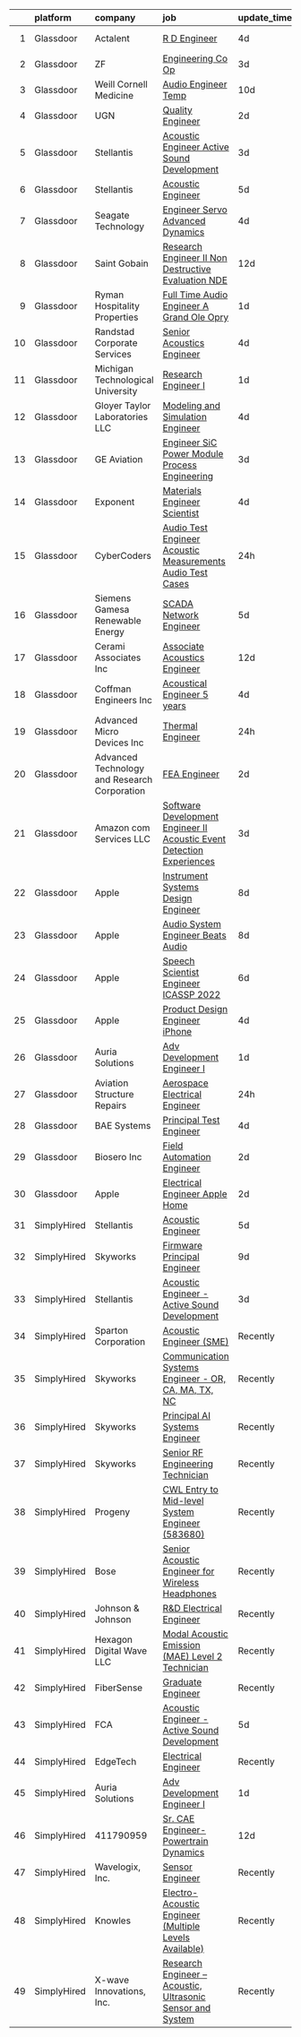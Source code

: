 

|    | platform    | company                                      | job                                                                                                                                                                                                                                                                                                                                                                                                                                                                                                                                                                                                                                                                                                                                                                                                                                                                                                                                                                                                                                                                                                                                                                                                                                                                                                                                                                                                                                                | update_time   | location             |
|---:|:------------|:---------------------------------------------|:---------------------------------------------------------------------------------------------------------------------------------------------------------------------------------------------------------------------------------------------------------------------------------------------------------------------------------------------------------------------------------------------------------------------------------------------------------------------------------------------------------------------------------------------------------------------------------------------------------------------------------------------------------------------------------------------------------------------------------------------------------------------------------------------------------------------------------------------------------------------------------------------------------------------------------------------------------------------------------------------------------------------------------------------------------------------------------------------------------------------------------------------------------------------------------------------------------------------------------------------------------------------------------------------------------------------------------------------------------------------------------------------------------------------------------------------------|:--------------|:---------------------|
|  1 | Glassdoor   | Actalent                                     | [R D Engineer](https://www.glassdoor.com/partner/jobListing.htm?pos=108&ao=1110586&s=58&guid=000001827716f5619c92379fe9cd2ead&src=GD_JOB_AD&t=SR&vt=w&ea=1&cs=1_2f37808b&cb=1659855370060&jobListingId=1008047712491&cpc=A65DF3A704A48F9B&jrtk=3-0-1g9rhdthd2hs9001-1g9rhdthsih6j800-49d868d25691602a--6NYlbfkN0ChYVx_I3yfZ_JDY3EFoivtqvi_stwnZ_kRt8Dowt_l_d1ydueao4NE-oUleRJ4yhiIl8XSJRFfrjlquV1YA7W-We2-TXnu1oujJMXhagOYI-IDAjp2DwWpZOMrXjmknUsw-gXv-GnMAaCrZNslfY-w-Hvu7tOYAJBB9AabysgVjunJHWwRHa-vGpcBRXpugKblunEL3VIT2V3kZo6OJ8FzGlQMhncDQVx_rHl1fVeejAzAxZZWZ-lOoxD7DSYFlObKzJ1aEOKF8Nq5S8u-5LUlDlGUPYsb7YOBKlEWxmt5lSjhDHOCEDLEP5bFVbjoJd7UJC-ciiWqHAA4krk51ATE3l7amXPGEblTJDtbBGSt1YYXm5o4iLCDw7pyLAc_0XGnOx6DN3WktCy2Kebw6s_ld0qWTDdGai2rcl727q7bAmlWOqRJ-zsgfrJFsg303CL5F02r5mk4bQQBmgL1lVYsA5dnVKFR1QXtfOmFo9cx4rtIe8wljXq631mLGptCA-th079uF0ngdk0wCBtPhUgUZgCuS_nJSARcmaIGsmHCXT-u4eVc1xohYtLoRdL93JO3IYr5pYMnxY5TbkpWJeJMS6T9Jl_-iws2fKg5o_C4I6-S9xov9JXU3H-qY-zcGPekJMoJnFhyTZ19D_cTb6o3abD_n3DwoOq5lmbqsv1GORMiG7MUu4d_ludNz6ENToD-HGh6dRVC11c7r9btHF3jmePCZxb1MwkYEPtJs2gGJ4RkEk7iI7wiJEwFySWvDc1_lsd7JDtN2-oGdjeGPH-uI7VXBNVP47B2MgTClmyDQ1s75Oh5EUC063kYdeRIxH6yDgCSMBNBZYsHNBoid42ZoSO-a3aikbOaHd2DqixE0taWOenY40kjpAGmNzm0bQPez7wBOXSD5Pm_SEG9J-McPuX94RbJ7Lm4TtJSEPlFT51L9UIwE4N3rlJknTY-CtNEIfm6yP8Zd75ZkndLWi_ylABo2OXOoiA%3D)                                                                                              | 4d            | Charlottesville, VA  |
|  2 | Glassdoor   | ZF                                           | [Engineering Co Op](https://www.glassdoor.com/partner/jobListing.htm?pos=118&ao=1136043&s=58&guid=000001827716f5619c92379fe9cd2ead&src=GD_JOB_AD&t=SR&vt=w&cs=1_311aac10&cb=1659855370061&jobListingId=1008050652088&jrtk=3-0-1g9rhdthd2hs9001-1g9rhdthsih6j800-bc92c9230278d92f-)                                                                                                                                                                                                                                                                                                                                                                                                                                                                                                                                                                                                                                                                                                                                                                                                                                                                                                                                                                                                                                                                                                                                                                 | 3d            | Farmington Hills, MI |
|  3 | Glassdoor   | Weill Cornell Medicine                       | [Audio Engineer Temp](https://www.glassdoor.com/partner/jobListing.htm?pos=122&ao=1136043&s=58&guid=000001827716f5619c92379fe9cd2ead&src=GD_JOB_AD&t=SR&vt=w&cs=1_2c576c6f&cb=1659855370061&jobListingId=1008034108318&jrtk=3-0-1g9rhdthd2hs9001-1g9rhdthsih6j800-c1ea503fc97252ad-)                                                                                                                                                                                                                                                                                                                                                                                                                                                                                                                                                                                                                                                                                                                                                                                                                                                                                                                                                                                                                                                                                                                                                               | 10d           | New York, NY         |
|  4 | Glassdoor   | UGN                                          | [Quality Engineer](https://www.glassdoor.com/partner/jobListing.htm?pos=116&ao=1136043&s=58&guid=000001827716f5619c92379fe9cd2ead&src=GD_JOB_AD&t=SR&vt=w&cs=1_3b725549&cb=1659855370061&jobListingId=1008054101025&jrtk=3-0-1g9rhdthd2hs9001-1g9rhdthsih6j800-eeffc2f29333f22b-)                                                                                                                                                                                                                                                                                                                                                                                                                                                                                                                                                                                                                                                                                                                                                                                                                                                                                                                                                                                                                                                                                                                                                                  | 2d            | Downers Grove, IL    |
|  5 | Glassdoor   | Stellantis                                   | [Acoustic Engineer   Active Sound Development](https://www.glassdoor.com/partner/jobListing.htm?pos=101&ao=1110586&s=58&guid=000001827716f5619c92379fe9cd2ead&src=GD_JOB_AD&t=SR&vt=w&cs=1_5286be31&cb=1659855370058&jobListingId=1008050204290&cpc=A0637F14311B9419&jrtk=3-0-1g9rhdthd2hs9001-1g9rhdthsih6j800-c7e2570fed956f69--6NYlbfkN0ACPwgM8vN-agjfeQIp8j7bA6rWcStjIJMvSUoZk9GVGcDJJwNgGW8XfQR4iiXNq551mEFrQ_g44G9Ra8-4xH1eQBHZaYwz4Dulg-60AXEjNOAEK1_ISQpjsxwV1js2DDl6hmwUZ70xW1aPBEr4ApYcpRaWNBJD2bkUkZtTiKnn-FZ7CHhQL5KKVIK2i9A-oiHtx6MGd4NzNHko-TW7EUczhvITb-HwcFq5oa5GicudlzPf10seU0TTccO9wTLIur85f2MiC0wk1zjvK3e509B-1kTUy6FTQCUjUcMiFZcvYRuUhMw8v0i36Fu1M2toWMv54Gd3-53mnu1soYUnnCqkTETz4OIWaqOs8sudObGsbqysKBOrD1RcJR5Ahy_DgtO1Bqv0xoXmY-L7mCslOrJ69agc5OefM6Emtz44ynjNLp5NpBPiKx7CwC1xLXYJnlMIIoPjA73X1y-uz80MeexsHbGA1uHWrdM-qL_acRmQQZi-HsjTqh6MwuWH2beFNY-V3Isa7ASBhdSOXeHuHFqI76MKl5maxfVxGnAVt2GtOQ%3D%3D)                                                                                                                                                                                                                                                                                                                                                                                                                                                                                                                     | 3d            | Auburn Hills, MI     |
|  6 | Glassdoor   | Stellantis                                   | [Acoustic Engineer](https://www.glassdoor.com/partner/jobListing.htm?pos=112&ao=1136043&s=58&guid=000001827716f5619c92379fe9cd2ead&src=GD_JOB_AD&t=SR&vt=w&cs=1_d444b993&cb=1659855370060&jobListingId=1008044719763&jrtk=3-0-1g9rhdthd2hs9001-1g9rhdthsih6j800-33c83221f6438577-)                                                                                                                                                                                                                                                                                                                                                                                                                                                                                                                                                                                                                                                                                                                                                                                                                                                                                                                                                                                                                                                                                                                                                                 | 5d            | Auburn Hills, MI     |
|  7 | Glassdoor   | Seagate Technology                           | [Engineer   Servo Advanced Dynamics](https://www.glassdoor.com/partner/jobListing.htm?pos=130&ao=1136043&s=58&guid=000001827716f5619c92379fe9cd2ead&src=GD_JOB_AD&t=SR&vt=w&cs=1_3188d6ca&cb=1659855370061&jobListingId=1008048512245&jrtk=3-0-1g9rhdthd2hs9001-1g9rhdthsih6j800-da4c323efb102cd3-)                                                                                                                                                                                                                                                                                                                                                                                                                                                                                                                                                                                                                                                                                                                                                                                                                                                                                                                                                                                                                                                                                                                                                | 4d            | Shakopee, MN         |
|  8 | Glassdoor   | Saint Gobain                                 | [Research Engineer II   Non Destructive Evaluation  NDE ](https://www.glassdoor.com/partner/jobListing.htm?pos=117&ao=1136043&s=58&guid=000001827716f5619c92379fe9cd2ead&src=GD_JOB_AD&t=SR&vt=w&ea=1&cs=1_5209ee3b&cb=1659855370061&jobListingId=1008028256040&jrtk=3-0-1g9rhdthd2hs9001-1g9rhdthsih6j800-2edf0009cf0ba6b6-)                                                                                                                                                                                                                                                                                                                                                                                                                                                                                                                                                                                                                                                                                                                                                                                                                                                                                                                                                                                                                                                                                                                      | 12d           | Northborough, MA     |
|  9 | Glassdoor   | Ryman Hospitality Properties                 | [Full Time   Audio Engineer A   Grand Ole Opry](https://www.glassdoor.com/partner/jobListing.htm?pos=123&ao=1136043&s=58&guid=000001827716f5619c92379fe9cd2ead&src=GD_JOB_AD&t=SR&vt=w&cs=1_f9234d70&cb=1659855370061&jobListingId=1008056391267&jrtk=3-0-1g9rhdthd2hs9001-1g9rhdthsih6j800-148c06fb979c8cf3-)                                                                                                                                                                                                                                                                                                                                                                                                                                                                                                                                                                                                                                                                                                                                                                                                                                                                                                                                                                                                                                                                                                                                     | 1d            | Nashville, TN        |
| 10 | Glassdoor   | Randstad Corporate Services                  | [Senior Acoustics Engineer](https://www.glassdoor.com/partner/jobListing.htm?pos=109&ao=1110586&s=58&guid=000001827716f5619c92379fe9cd2ead&src=GD_JOB_AD&t=SR&vt=w&ea=1&cs=1_1520ad80&cb=1659855370060&jobListingId=1008047311796&cpc=8795CF9063CD573D&jrtk=3-0-1g9rhdthd2hs9001-1g9rhdthsih6j800-5354e8343032ae48--6NYlbfkN0BI5uAquhv6luMiTjTK_pX6QnJ2xp26kgPF5SzwDlAeCi5lf3b2XVfwewJLgvbddXqfqjz0CzBFYIe8IFcKDmCqhjsNVM6GLkk-bLktEOA_qbqmbyyfB74S496b1v-kvy2XOp5QrjPvCFTxMwu3sdqp_YoUlYbCvGwg3ixody7DD3QbLRRVdELCH_H43Di2hEUwGzWiopYF3MfMxf0yk06HBSYMLYAoBiuuDoz2JnrRfKoPltHNpHB5ovjSBEA0XAPl13QoUCUZ9ZFP0adauS5dmhbonf0iYIMz8MfnQHikTLNbgiTV7tCNSdthJxfS0cu8Eg-Z-Yx7H7s9Ov0BCf0jsb9a5a42M7Dc6BZvhooOWLMFzMBG7rFjYZgFJ0lUmPSktAxnKZvvjVsQz13tMxQKH5YYsg1H1OyAuCzUMohgfp31jZfyFo_eZM4jgvyPmUOEFApFiaXexSds08jte7si6IEc-7FubI_hiVOopa25IyfeRNgpwxJ5XEsCIS3u3XPF6Qu6YnWS-RAI_K872fW6KoWNlzSCDmZbJy4unS_gCvJfRqLngEsBMjbZX6R7n_YDvk6hiu76M-UPA5O72niRIv9zzF40ehoJ9O7Pp4ic9aHZ_d2gk58dQPobxkJWTW8kAartNVwdG6vcBg2IO71QVqsvLFELXZ4%3D)                                                                                                                                                                                                                                                                                                                                                                                                                 | 4d            | Framingham, MA       |
| 11 | Glassdoor   | Michigan Technological University            | [Research Engineer I](https://www.glassdoor.com/partner/jobListing.htm?pos=111&ao=1136043&s=58&guid=000001827716f5619c92379fe9cd2ead&src=GD_JOB_AD&t=SR&vt=w&cs=1_6e46520d&cb=1659855370060&jobListingId=1008055572046&jrtk=3-0-1g9rhdthd2hs9001-1g9rhdthsih6j800-e1d5e29a3767c200-)                                                                                                                                                                                                                                                                                                                                                                                                                                                                                                                                                                                                                                                                                                                                                                                                                                                                                                                                                                                                                                                                                                                                                               | 1d            | Remote               |
| 12 | Glassdoor   | Gloyer Taylor Laboratories  LLC              | [Modeling and Simulation Engineer](https://www.glassdoor.com/partner/jobListing.htm?pos=121&ao=1136043&s=58&guid=000001827716f5619c92379fe9cd2ead&src=GD_JOB_AD&t=SR&vt=w&cs=1_d18f9427&cb=1659855370061&jobListingId=1008047260145&jrtk=3-0-1g9rhdthd2hs9001-1g9rhdthsih6j800-40fac819ce597c01-)                                                                                                                                                                                                                                                                                                                                                                                                                                                                                                                                                                                                                                                                                                                                                                                                                                                                                                                                                                                                                                                                                                                                                  | 4d            | Tullahoma, TN        |
| 13 | Glassdoor   | GE Aviation                                  | [Engineer   SiC Power Module   Process Engineering](https://www.glassdoor.com/partner/jobListing.htm?pos=120&ao=1136043&s=58&guid=000001827716f5619c92379fe9cd2ead&src=GD_JOB_AD&t=SR&vt=w&cs=1_5f485fbc&cb=1659855370061&jobListingId=1008050665892&jrtk=3-0-1g9rhdthd2hs9001-1g9rhdthsih6j800-fe0633c5e5677ef3-)                                                                                                                                                                                                                                                                                                                                                                                                                                                                                                                                                                                                                                                                                                                                                                                                                                                                                                                                                                                                                                                                                                                                 | 3d            | Pompano Beach, FL    |
| 14 | Glassdoor   | Exponent                                     | [Materials Engineer Scientist](https://www.glassdoor.com/partner/jobListing.htm?pos=110&ao=1136043&s=58&guid=000001827716f5619c92379fe9cd2ead&src=GD_JOB_AD&t=SR&vt=w&cs=1_51fbfab5&cb=1659855370060&jobListingId=1008048306925&jrtk=3-0-1g9rhdthd2hs9001-1g9rhdthsih6j800-aa54e8975dff2ebc-)                                                                                                                                                                                                                                                                                                                                                                                                                                                                                                                                                                                                                                                                                                                                                                                                                                                                                                                                                                                                                                                                                                                                                      | 4d            | Menlo Park, CA       |
| 15 | Glassdoor   | CyberCoders                                  | [Audio Test Engineer  Acoustic Measurements Audio Test Cases](https://www.glassdoor.com/partner/jobListing.htm?pos=107&ao=1110586&s=58&guid=000001827716f5619c92379fe9cd2ead&src=GD_JOB_AD&t=SR&vt=w&ea=1&cs=1_2039a313&cb=1659855370059&jobListingId=1008057341314&cpc=6FC5BA77C9A4CD78&jrtk=3-0-1g9rhdthd2hs9001-1g9rhdthsih6j800-ab429c7c3f309d64--6NYlbfkN0CpFJQzrgRR8WqXWK1qKKEqALWJw739KlKqr2H-MSI4eoBlI4EFrmor2FYZMP3muM2pAkOmUab4-4Qo9Qfm1WToXQvbqBlwGFkFiMV7QQjNGJtsYT3Gi_iCSo1m0zSZYfYazV4IcLpcwJCjFh5TUYFiMgSmn-blwEnPcf7eRal85q1sZKLXbEacQlqEu68Bn_xqgH7W74cqONzdfDQ2LDrseQpNFfxa27crmdj0L0Nr43gxLqC20DVEWiKC382u_MRLRbMpk4RXuizf7ckuXOFwjQoIe_Y8wIM6fIm4hjTKsZYXq5uICY2qMZjL4Y-caO9P0D4ctHy3aaz4ZILUvwwsgGA3oV2embt8VK7-7kSlF8z68nVp46l6ohnbg4z2qJ_Mw00M6u4GrzWsN815_AVyIf8qb1ZLAYyqEzLGn3Pyry8Zd5Shac_VG13HbwFv4NfpJIJJb0EcyWXvBrDuYZ8nBnCLt2DBZl09Ju1-WbQhcjrlrjSpphOQsqgsgEOuAopa_s2u-MmktUvl51quJt5dpSqDII10_XBhetoTdU9GRBWpKhlz5wvQ37F9xwc9AqL2J-WVTREs_jKpuA50nB_2xKbQCTXX22XxAfhia2OJaPrg7SA_Y4n-x-d5hc23KT1O2PRIMRAFfTLAwkHn789lFwzI1pfJAqBYBePTSLXeAPT67vWEC_1Se5tAHHMlhv-GdjorKmS5uvxBzDTYB0cQktPtCTwRFUEthjB7fm9FNQ8NnSA42yKNxfw67C0Ypmfx8Bo3wvpGKCTRDoG1BI85EQxTXi3EtH7i58FmYrVw2fy-cTIskgS_AH6IEYV6M9YU0KngtZ5dtpssOPBMne9Wnk36L0uVsyJmzELKACKXKwy1uylf_9X6mn0C2xUk6kOVRCKDndxPxWz7XIf2AVkb7jUfWXbtD4KjswznlZcAIe6G0pzqzwacn-g6LsctAhWWQnXApy941GRBJgFBvG1aE9Mct5-_nUDeCxiIb6SFF7FuRtp4gKBT9vZu4GmS-uwIQs2cw_oj2Q%3D%3D) | 24h           | Los Angeles, CA      |
| 16 | Glassdoor   | Siemens Gamesa Renewable Energy              | [SCADA Network Engineer](https://www.glassdoor.com/partner/jobListing.htm?pos=127&ao=1136043&s=58&guid=000001827716f5619c92379fe9cd2ead&src=GD_JOB_AD&t=SR&vt=w&cs=1_c4f2dbb4&cb=1659855370061&jobListingId=1008044938555&jrtk=3-0-1g9rhdthd2hs9001-1g9rhdthsih6j800-25dcdb4872667e8c-)                                                                                                                                                                                                                                                                                                                                                                                                                                                                                                                                                                                                                                                                                                                                                                                                                                                                                                                                                                                                                                                                                                                                                            | 5d            | Orlando, FL          |
| 17 | Glassdoor   | Cerami   Associates Inc                      | [Associate  Acoustics Engineer](https://www.glassdoor.com/partner/jobListing.htm?pos=126&ao=1136043&s=58&guid=000001827716f5619c92379fe9cd2ead&src=GD_JOB_AD&t=SR&vt=w&ea=1&cs=1_193d4b49&cb=1659855370061&jobListingId=1008028975106&jrtk=3-0-1g9rhdthd2hs9001-1g9rhdthsih6j800-e4f4b677e7dd5780-)                                                                                                                                                                                                                                                                                                                                                                                                                                                                                                                                                                                                                                                                                                                                                                                                                                                                                                                                                                                                                                                                                                                                                | 12d           | New York, NY         |
| 18 | Glassdoor   | Coffman Engineers  Inc                       | [Acoustical Engineer  5  years ](https://www.glassdoor.com/partner/jobListing.htm?pos=119&ao=1136043&s=58&guid=000001827716f5619c92379fe9cd2ead&src=GD_JOB_AD&t=SR&vt=w&ea=1&cs=1_46a67d9c&cb=1659855370061&jobListingId=1008049016392&jrtk=3-0-1g9rhdthd2hs9001-1g9rhdthsih6j800-79da6df14268a842-)                                                                                                                                                                                                                                                                                                                                                                                                                                                                                                                                                                                                                                                                                                                                                                                                                                                                                                                                                                                                                                                                                                                                               | 4d            | San Diego, CA        |
| 19 | Glassdoor   | Advanced Micro Devices  Inc                  | [Thermal Engineer](https://www.glassdoor.com/partner/jobListing.htm?pos=115&ao=1136043&s=58&guid=000001827716f5619c92379fe9cd2ead&src=GD_JOB_AD&t=SR&vt=w&cs=1_1c8d5c0b&cb=1659855370060&jobListingId=1008056679047&jrtk=3-0-1g9rhdthd2hs9001-1g9rhdthsih6j800-1f109b25a1100f3b-)                                                                                                                                                                                                                                                                                                                                                                                                                                                                                                                                                                                                                                                                                                                                                                                                                                                                                                                                                                                                                                                                                                                                                                  | 24h           | Austin, TX           |
| 20 | Glassdoor   | Advanced Technology and Research Corporation | [FEA Engineer](https://www.glassdoor.com/partner/jobListing.htm?pos=124&ao=1136043&s=58&guid=000001827716f5619c92379fe9cd2ead&src=GD_JOB_AD&t=SR&vt=w&ea=1&cs=1_b746b756&cb=1659855370061&jobListingId=1008054054208&jrtk=3-0-1g9rhdthd2hs9001-1g9rhdthsih6j800-8c2c48eb1c5a6bd9-)                                                                                                                                                                                                                                                                                                                                                                                                                                                                                                                                                                                                                                                                                                                                                                                                                                                                                                                                                                                                                                                                                                                                                                 | 2d            | Bethesda, MD         |
| 21 | Glassdoor   | Amazon com Services LLC                      | [Software Development Engineer II  Acoustic Event Detection Experiences](https://www.glassdoor.com/partner/jobListing.htm?pos=128&ao=1136043&s=58&guid=000001827716f5619c92379fe9cd2ead&src=GD_JOB_AD&t=SR&vt=w&cs=1_e8730c96&cb=1659855370061&jobListingId=1008049350677&jrtk=3-0-1g9rhdthd2hs9001-1g9rhdthsih6j800-deab3c902481359f-)                                                                                                                                                                                                                                                                                                                                                                                                                                                                                                                                                                                                                                                                                                                                                                                                                                                                                                                                                                                                                                                                                                            | 3d            | Irvine, CA           |
| 22 | Glassdoor   | Apple                                        | [Instrument Systems Design Engineer](https://www.glassdoor.com/partner/jobListing.htm?pos=106&ao=1110586&s=58&guid=000001827716f5619c92379fe9cd2ead&src=GD_JOB_AD&t=SR&vt=w&cs=1_8951f8ff&cb=1659855370059&jobListingId=1008039163207&cpc=47CFDC01B3F81FAC&jrtk=3-0-1g9rhdthd2hs9001-1g9rhdthsih6j800-903cd326c87c0671--6NYlbfkN0BvKrLyj5gPmtZO9T8euul8TCxuuKNOtzRJOomxnwSEodTz2Bc-sPZlSXfvz6ygy0uvrsfrpwmTnTQ0upkrM5IEHGB5qbWlVMufvDWQVgRL373HT4rF2jzkw2cK2AIM3A0TaU7Qx0Tf8-Zj8YlMxQab-N-8lW1kfv3reZ9utzXYKUBtdMmIyUVkX8IOCu6EiSBl2QtdVF_FRNAi1NfbmWxpjBsOvJt4wb-caVKgHLT7RQ2Jm56PzL83vxnUQ7CQGkNkvwg54_HVAouO3Mrs9YmKIXqFFShT6tAL1pw9GygP2H0AsfxLhSgoOk_5OwcDED__AjB4zc9L6dUWkrv9PHRTlarZzKrnPLre8D9YhiFuHZw5qp7GcyrDQX9rI3P-BTx57E9E3MwHIr2UViz2zQ1E1UFQhsi61gvo571SzMstYkPsU8YgnkEe9W1fy3wpWLsz6aRyd7hzKUvQxDfluw-6iz17ibylPMmT7Fqvp7-JvbNTKkf4UwsQXKhbzf3NdJ97583QqnJMZX_D-sAJ6qPdC6P0CAZgWTuO5QkDs9rsx37_rvWSRBrJdzJcuOPTNwIc0xV1ar44hU8JlRd9WmUA8meiml6gdVCo4DY0_uNczR76CjNUNFBzTNSq8cUqS3C7WnFNVl9KVAuXY7dKP0obNdAXg0vkMcTMatTuUQveKcr_YCsm5vCBuREqQ48YAZDcH-kUeirHTbxEpBABo_3KYsXGeKKY09qI4zq79MFRLlKeWBo0Cs2W1ol0lcL2DRhJgdGYo1LWMsjJaxdlVOH2_V4U8ebLkmx-LO5hj5H5IMDvmQmdnfHH8vj7bht2MkMnw_8-FG7SJxrXWl5GNQo5aXndRv9SaoT-TRElaa_85GSY1WUMGO-BKGRQ8MH11oHzCNoUT9iNT3Gzfp4tOSuyPA3qldK3xKDFOJJuVvZ8zdjkNgMVyJ8W1eQcWZelAQIVx-uXE16pezH2p4UgPwI2mPf_84XGatA%3D)                                                                             | 8d            | Austin, TX           |
| 23 | Glassdoor   | Apple                                        | [Audio System Engineer   Beats Audio](https://www.glassdoor.com/partner/jobListing.htm?pos=104&ao=1110586&s=58&guid=000001827716f5619c92379fe9cd2ead&src=GD_JOB_AD&t=SR&vt=w&cs=1_f4a5fd87&cb=1659855370058&jobListingId=1008037474000&cpc=AC285F3A3ECA6BB0&jrtk=3-0-1g9rhdthd2hs9001-1g9rhdthsih6j800-d7539845cc037a5c--6NYlbfkN0BvKrLyj5gPmtZO9T8euul8TCxuuKNOtzRJOomxnwSEodTz2Bc-sPZl5OJ9R4TJsNfTCrDSDZFUdlv2Uyvx-tNXNU1YCxy5evP8hqjKWDapaC64jvT4bRad0eTUgNBSDQIAboKF-lHMxysqK7BpBoPOPCnV_6RbfbUSE_vArmPYDoEqLgsENzsiXhmSedqyR-RtFHe9R05mpohSgMSPPqLSfKMe5Gg60T6ea2SNsyTMBclQY-d4krb9_DPEwQyU3NbAsxhAERozF3R6X5HtZ782Fbg_tISGn5SEND1bNkaDPnsBcIgcxz41zpJp8xcXJzg_379RaWeomfhGeymZgYfxtGpeTmfrbxiYSClCme5N_Y-hxzrPbe7kqyYvX8FZRMpgXwP3YoZeBo4pwq_BG5rTcHo2PqW45j9-uAtilqKqOqcsj3cUGK7uTtNyZkZWq1TCe6anfQ162YkQNGLcS4W2j1WAoRTkQk8-baya6cEAvQnuI4ElDtGd61X9gw1y-gKEqsNfiZHyiN8g3kr5zfqoVOvCcuCmcg9RFdLK5gCo4wdOMEGnKIqhxuBz7ub15l7NCYuFbsfCywRV7MLSgjdtxIun-1f3FSe0W_W7oVk3BRdrP2Bhvxi0QAThNVGiKFFB19HJugzhZxmLM3Hy9PHl7wRPK1a_btVwjipUNuRnlGhYPhpz41ow1wQCMnmjd44P3L-EuR9ahBvatqA1M5HCJ02w_LMCKY97AnpMvSd-A7zVRLZ3rXCf0vOLGptyOWVS84fPN3AoX35UjU6-maRwII80cp7eWNIILpaYdyYJI6kGj_DrZ0fPIE_taT1O5dW_UqQ3RxtTLZq8D4sqcjyojPwlZrNuTgzD0aFxDV4aQJcrnPNNyIKPDaYzRN_Ya1GLKxXEzZOAoqHayY48zKdPEOR46t1IXBjESAEzZkW8pcm0GyvRv8zIjHPrkOJSEbHbW4Eu7lom3VIZQ76rjjeTTaL3FW-XI3gygP81i7K5hA%3D%3D)                                                              | 8d            | Culver City, CA      |
| 24 | Glassdoor   | Apple                                        | [Speech Scientist   Engineer  ICASSP 2022 ](https://www.glassdoor.com/partner/jobListing.htm?pos=105&ao=1110586&s=58&guid=000001827716f5619c92379fe9cd2ead&src=GD_JOB_AD&t=SR&vt=w&cs=1_fc1b8c18&cb=1659855370059&jobListingId=1008040016861&cpc=2CAED5C921A5F994&jrtk=3-0-1g9rhdthd2hs9001-1g9rhdthsih6j800-3269355e818927d2--6NYlbfkN0BvKrLyj5gPmtZO9T8euul8TCxuuKNOtzRJOomxnwSEodTz2Bc-sPZlt2Zgji_QUXGPHfZ3D9-fZ8NDl9CHSsCVsgXmH2Tel7Vlahv0E0XTQ9oVrdTO4Gao5jnJnff20tEViF1bczPgjZxGIXqsl6D8Ib_zrzDLReqxh-HCZoZ30xrHbakn5je1U9ZRVszqMm2JK_1_vUUl2TpXWg5iqtIoLcP9DnoK1S2gCFITtcogGGxT0_vKdZO3n5WWMS9Z4okoXYusMoGSOC32ztLMNjN0j4RVFy0ULjPR20FJnd4Jq5bkAJeh87_1YHMOFaw6pvnbBTOz9ATE0V92EiiLaCB6C2pPvf79AKLdodmhuYQME1gcNGbqT-FIFJ-bzC73HIWFpb0zqMELdKQkpE2Nt2oO-X9kRbBEIUlMeprkRmq3BMyZAE-NzBAHIk4U22gbUUnB9sLDRlMxQhWghYvbuAh6alPoNaAecQyglhdFelKjAjUmBi7tjEnOQi_dJmnGNw5RJEs7Grsu0p5d70TZ3Lx1spdOQunkrFUkqP63eKO4GVIyTwkno70KC4qe23TU2rv0OJReg0ZKFiw4PqbSSE5Z-9b-AzCPbKvybBFBYF1KwVYGp17fjI6pfN9xha5Rtj-X7Q4EB7N1lK18frpbnEVvaC8vfk6dbPCvysfA-wj1hrPcDRzJfG_s_o56PND9EaGYDAuDSc5lcU7b4vwxvpZXtdIBPicPl21ZJ9_XtWKLr-PF_ioCzAmXBuOz89U9N8AIriNjkgT3AEGjz4iMqeMtL4W37Alg7DvGQLBJBmcSQLe3uPNbsebbSrAPFIJbbP597rbGHgrHDr6desbzUWAskJtnN6W2JCmSMBjj-X3OErxpAf1joqInQjup_246N-_4tFVGnV-vPE9Qc47ev4RCerf_6F3MsBYzRyUg3iCSm3vXY7spUsmrNs-b2EPd3QoYzJuthAsDUFmGSLkSfebjJ43Wqk7PFbw%3D)                                                                      | 6d            | Cupertino, CA        |
| 25 | Glassdoor   | Apple                                        | [Product Design Engineer   iPhone](https://www.glassdoor.com/partner/jobListing.htm?pos=102&ao=1110586&s=58&guid=000001827716f5619c92379fe9cd2ead&src=GD_JOB_AD&t=SR&vt=w&cs=1_737760de&cb=1659855370058&jobListingId=1008049134476&cpc=2CAED5C921A5F994&jrtk=3-0-1g9rhdthd2hs9001-1g9rhdthsih6j800-c18f1017d1ba76ac--6NYlbfkN0BvKrLyj5gPmtZO9T8euul8TCxuuKNOtzRJOomxnwSEodTz2Bc-sPZlO_uSwsktAeiU4zHegBUZpsbk31wXUSxIVsnJFY-zu1ahkj1uqZKvRUQNcp7SVoDBRZY2_kZZIvaR2QrTujhnFDYzVgJBo1dOg27sFVAAV6EAESL89IZ2mPvGu1mulHAyMMfILNG4vCRiLeXXtRS8lFd0rUL9CD2PZcy1MYWI_i7hFYP2tdyIJMmXwEOQSPBJxw3EHSTqZnw92xq3b-hkHShpWCQSs31WjiKx9y_9FsEX2jJBlR5k88ZVdIByku0vsCxbr8NbzF-DoQ2cmH4sLZZnjXMY4oOl3CsxXerwSjlCs3pQdBXzmNuD5OatS1RSkFPSPYjipXqJXJjxzz-IQ3DJiR6QczsQF1P-isGAEjo6JsLnHIuJbBsq0u92__J350qhN8ky0LEBfDqCsoBnPiXw2t2Kj95U1H1F1J6DoMMfylWOAek1Z40dgLIJuBiFEHjWTwfMnHJpGnN2CEsr-RuLy12ByDn1BIfB47Yv_x2tsWAK57BspVdxL1CJujzwEnxY-fE0fUG6l8PskR4adEUnhScX_nxddlaJuscbX9-80HQ4vGpyYEQY744cxpYsG_y4H29MmCHN75HTo1CoLnpx0KKIJqW1NwkQzloDRXL1zKwIG7xVLxgAvC75Ux_769amoh0bgDoQSt_CSHEi53XS4rGSIa1ZclZ2TX6wG_OhR2C96SIf8uVj3Ed8SzRM1DzlbVJiUrM4xwCrphFpQnOgtotmCaFo6-tgqCucMQ9yJONSK8PuXf4UXywdu8iIy6XByG6kxtam27dfM_jWtIezJszYRi-NL2Xh_SwvrGUW137ZcghSZAFxr8A5IfL2njqaYi3nPNH88hDU-2X-BCxwgaNxnIzngVzGu7UOYDk94Zbp-WxYS8KQjrhoN3VEBy5oSaqnBydmX7esCyDmeg%3D%3D)                                                                                                 | 4d            | Cupertino, CA        |
| 26 | Glassdoor   | Auria Solutions                              | [Adv Development Engineer I](https://www.glassdoor.com/partner/jobListing.htm?pos=113&ao=1136043&s=58&guid=000001827716f5619c92379fe9cd2ead&src=GD_JOB_AD&t=SR&vt=w&ea=1&cs=1_c353a62f&cb=1659855370060&jobListingId=1008055566491&jrtk=3-0-1g9rhdthd2hs9001-1g9rhdthsih6j800-ad2bf46d5bcbd940-)                                                                                                                                                                                                                                                                                                                                                                                                                                                                                                                                                                                                                                                                                                                                                                                                                                                                                                                                                                                                                                                                                                                                                   | 1d            | Albemarle, NC        |
| 27 | Glassdoor   | Aviation Structure Repairs                   | [Aerospace Electrical Engineer](https://www.glassdoor.com/partner/jobListing.htm?pos=114&ao=1136043&s=58&guid=000001827716f5619c92379fe9cd2ead&src=GD_JOB_AD&t=SR&vt=w&ea=1&cs=1_80620bb1&cb=1659855370060&jobListingId=1008057124725&jrtk=3-0-1g9rhdthd2hs9001-1g9rhdthsih6j800-8383b12cb6bbfc33-)                                                                                                                                                                                                                                                                                                                                                                                                                                                                                                                                                                                                                                                                                                                                                                                                                                                                                                                                                                                                                                                                                                                                                | 24h           | Houston, TX          |
| 28 | Glassdoor   | BAE Systems                                  | [Principal Test Engineer](https://www.glassdoor.com/partner/jobListing.htm?pos=129&ao=1136043&s=58&guid=000001827716f5619c92379fe9cd2ead&src=GD_JOB_AD&t=SR&vt=w&cs=1_f3e7f61e&cb=1659855370061&jobListingId=1008048020398&jrtk=3-0-1g9rhdthd2hs9001-1g9rhdthsih6j800-bc49e17e8f1484d5-)                                                                                                                                                                                                                                                                                                                                                                                                                                                                                                                                                                                                                                                                                                                                                                                                                                                                                                                                                                                                                                                                                                                                                           | 4d            | San Jose, CA         |
| 29 | Glassdoor   | Biosero Inc                                  | [Field Automation Engineer](https://www.glassdoor.com/partner/jobListing.htm?pos=125&ao=1136043&s=58&guid=000001827716f5619c92379fe9cd2ead&src=GD_JOB_AD&t=SR&vt=w&ea=1&cs=1_ccad8a02&cb=1659855370061&jobListingId=1008052448721&jrtk=3-0-1g9rhdthd2hs9001-1g9rhdthsih6j800-93df233dc0c92f40-)                                                                                                                                                                                                                                                                                                                                                                                                                                                                                                                                                                                                                                                                                                                                                                                                                                                                                                                                                                                                                                                                                                                                                    | 2d            | San Diego, CA        |
| 30 | Glassdoor   | Apple                                        | [Electrical Engineer   Apple Home](https://www.glassdoor.com/partner/jobListing.htm?pos=103&ao=1110586&s=58&guid=000001827716f5619c92379fe9cd2ead&src=GD_JOB_AD&t=SR&vt=w&cs=1_3d56e61b&cb=1659855370058&jobListingId=1008052189594&cpc=8795CF9063CD573D&jrtk=3-0-1g9rhdthd2hs9001-1g9rhdthsih6j800-7250a3df434f6e3d--6NYlbfkN0BvKrLyj5gPmtZO9T8euul8TCxuuKNOtzRJOomxnwSEodTz2Bc-sPZlO_uSwsktAehTI0_4X15W3_V53pydUm-Z-OLyY-aV-sjzje6wSHyBaJjLGGJroeRO8_3uTF16TzfRCkHzwIFgnHf1rTKTzrXqCqKjAV-MqHsOONo-xuXog4AQMfp5rtk7Ckb9hqQO9yIjRu3xLaxl4Q_JcXxl-Y5NQ0z-ZnIafVOz37ubUEi7IdOkyx5MJROd7A0VuHpsWv_5aJLo-VMbfYVoXybGVTnLCxHajyEjRPXaM2CaGk9gzVuStJqV2OgI445DhuaBwy5tuZf-BJMizbgVkgC7gxMAiDYCQ2rvkO2qCszhJvD7nHOg6ggcnpEzQf-mPBtOedhQtU-pHHkCUg5doJfKTCWbFm7KmvFhGAJqQIJz59T30VeQ3PxdpLe2bq4PwWPJjkK1xeTL-9-F4df47Zc-kkmw__WrPwMi_niJU2y43ymFmRTUX_czhn2I1NWXUx5zQza-kkRVsTRpNHXLpP7cABB3tdzhu_PRyt9s3ZNzJICQfIZ-w_S9B430mEoO8HKd5AqrwDUWu3B1IErCpPYXS3NIBgFpZ8bW-QxbtkRBDf3scs5r6cTnxUIV5zqktzjY8SQ9fX7QhF8uZNCBKa_4adQdMX70CaDhX_pRd00qb5Iwt8KNvTB5RI6wjSXVM9_jGAtih7f2FNQT5t7C_yjeydNT5exmLBgivPGo0FVxD0vFwT1-M1jL3FWyY6HFMGdPYkXYobP1Wi-3LkLbbGmv2rEm4d8k3GrSa5sRRIl0kxZNzSgDub-U1ttW9d3-lhgsoqxYdDOHp1UWqYDJH1mhVPvWUbQz4xBZhMxDhWy4CrASwnp2d-nHK76Wl9MVdVFkeVgkHlEL41Qs5nq12pjzDW3Rr0hF6uKlr-XHha6SZ7B5kYhFIWxwJI41g5xl8ChqjRieaBVR4WpGE0gLRi6ZYL6zgozm3KLZQt1UOZpI4g0UXQ%3D%3D)                                                                 | 2d            | Cupertino, CA        |
| 31 | SimplyHired | Stellantis                                   | [Acoustic Engineer](https://www.simplyhired.com/job/PVZbhpEovbImNXZEYlP04avQKs5EjnEj16N7TSjCcnBU03Ht8_LovA?q=acoustic+engineer)                                                                                                                                                                                                                                                                                                                                                                                                                                                                                                                                                                                                                                                                                                                                                                                                                                                                                                                                                                                                                                                                                                                                                                                                                                                                                                                    | 5d            | Auburn Hills, MI     |
| 32 | SimplyHired | Skyworks                                     | [Firmware Principal Engineer](https://www.simplyhired.com/job/yuEUvYe0pl4Po-wAwnXRdK_l9ULtLEgCAnIciQtolHAur5kp79b7-w?q=acoustic+engineer)                                                                                                                                                                                                                                                                                                                                                                                                                                                                                                                                                                                                                                                                                                                                                                                                                                                                                                                                                                                                                                                                                                                                                                                                                                                                                                          | 9d            | Beaverton, OR        |
| 33 | SimplyHired | Stellantis                                   | [Acoustic Engineer - Active Sound Development](https://www.simplyhired.com/job/J1Q2SqATJiuLhcpqqqvCTA64V1KjRQLSFCGL4Vzdiuf__ylBCEbSbw?q=acoustic+engineer)                                                                                                                                                                                                                                                                                                                                                                                                                                                                                                                                                                                                                                                                                                                                                                                                                                                                                                                                                                                                                                                                                                                                                                                                                                                                                         | 3d            | Auburn Hills, MI     |
| 34 | SimplyHired | Sparton Corporation                          | [Acoustic Engineer (SME)](https://www.simplyhired.com/job/L8IobWAc_9TZ6RnpNWajA__xB1KGJS_dkWjuiSheV4fKd7y9fT4L6g?q=acoustic+engineer)                                                                                                                                                                                                                                                                                                                                                                                                                                                                                                                                                                                                                                                                                                                                                                                                                                                                                                                                                                                                                                                                                                                                                                                                                                                                                                              | Recently      | De Leon Springs, FL  |
| 35 | SimplyHired | Skyworks                                     | [Communication Systems Engineer - OR, CA, MA, TX, NC](https://www.simplyhired.com/job/VdIEzfg0_PbnmfZwuHgO56HBGYWFEh4cgBHR8OXn0sxYBANreLHU0A?q=acoustic+engineer)                                                                                                                                                                                                                                                                                                                                                                                                                                                                                                                                                                                                                                                                                                                                                                                                                                                                                                                                                                                                                                                                                                                                                                                                                                                                                  | Recently      | Beaverton, OR        |
| 36 | SimplyHired | Skyworks                                     | [Principal AI Systems Engineer](https://www.simplyhired.com/job/sMQzTWbgSQUhcnp5_-lGgFikCMsm8RDBf8wqWtYMFyB4NSeCeS9wkQ?q=acoustic+engineer)                                                                                                                                                                                                                                                                                                                                                                                                                                                                                                                                                                                                                                                                                                                                                                                                                                                                                                                                                                                                                                                                                                                                                                                                                                                                                                        | Recently      | Beaverton, OR        |
| 37 | SimplyHired | Skyworks                                     | [Senior RF Engineering Technician](https://www.simplyhired.com/job/A6f2lYY_TeAHJ0ThG832CY8O5c0Hc1my3UMsn9iQVVdDFDQXEQuTPQ?q=acoustic+engineer)                                                                                                                                                                                                                                                                                                                                                                                                                                                                                                                                                                                                                                                                                                                                                                                                                                                                                                                                                                                                                                                                                                                                                                                                                                                                                                     | Recently      | Andover, MA          |
| 38 | SimplyHired | Progeny                                      | [CWL Entry to Mid-level System Engineer (583680)](https://www.simplyhired.com/job/KAJyRB48DEFPDAmAKv-YMLAHluvXz1IvZnvQWO_qa4BRBvWIvJYwEg?q=acoustic+engineer)                                                                                                                                                                                                                                                                                                                                                                                                                                                                                                                                                                                                                                                                                                                                                                                                                                                                                                                                                                                                                                                                                                                                                                                                                                                                                      | Recently      | Manassas, VA         |
| 39 | SimplyHired | Bose                                         | [Senior Acoustic Engineer for Wireless Headphones](https://www.simplyhired.com/job/yqPCCWk_Tgc2FHIQ4o42pHGcGJOjUPujrl2X8CdAKKgKxiJrMOOT-g?q=acoustic+engineer)                                                                                                                                                                                                                                                                                                                                                                                                                                                                                                                                                                                                                                                                                                                                                                                                                                                                                                                                                                                                                                                                                                                                                                                                                                                                                     | Recently      | Framingham, MA       |
| 40 | SimplyHired | Johnson & Johnson                            | [R&D Electrical Engineer](https://www.simplyhired.com/job/rMMLJ8z8NK9Of2RSh3IhoSvaCXAFTesIaQYtXFlQk0pDEAt5r6bd0g?q=acoustic+engineer)                                                                                                                                                                                                                                                                                                                                                                                                                                                                                                                                                                                                                                                                                                                                                                                                                                                                                                                                                                                                                                                                                                                                                                                                                                                                                                              | Recently      | Los Gatos, CA        |
| 41 | SimplyHired | Hexagon Digital Wave LLC                     | [Modal Acoustic Emission (MAE) Level 2 Technician](https://www.simplyhired.com/job/s8wDSL4WEvmPJOmh8ezd8hXFQAVSMQs4wxBu6WMSNDG2caCAxao_Hw?q=acoustic+engineer)                                                                                                                                                                                                                                                                                                                                                                                                                                                                                                                                                                                                                                                                                                                                                                                                                                                                                                                                                                                                                                                                                                                                                                                                                                                                                     | Recently      | Centennial, CO       |
| 42 | SimplyHired | FiberSense                                   | [Graduate Engineer](https://www.simplyhired.com/job/-2Xn3I0zeJsly8Jx3MqXjUBsfKswzUcQkIwaZjJ0y1wyM4X7iWtnCg?q=acoustic+engineer)                                                                                                                                                                                                                                                                                                                                                                                                                                                                                                                                                                                                                                                                                                                                                                                                                                                                                                                                                                                                                                                                                                                                                                                                                                                                                                                    | Recently      | San Francisco, CA    |
| 43 | SimplyHired | FCA                                          | [Acoustic Engineer - Active Sound Development](https://www.simplyhired.com/job/Cs_WY1iwltBPHTTJbM0V7HrlvcdPSMSAkEVrmuLKFMB7NvwBLLixfw?q=acoustic+engineer)                                                                                                                                                                                                                                                                                                                                                                                                                                                                                                                                                                                                                                                                                                                                                                                                                                                                                                                                                                                                                                                                                                                                                                                                                                                                                         | 5d            | Auburn Hills, MI     |
| 44 | SimplyHired | EdgeTech                                     | [Electrical Engineer](https://www.simplyhired.com/job/9pC9S-fsxKAqE5CUtj9AwSJcWohV5SDSj_vvLxTXNLnHBl4YI_PYeQ?q=acoustic+engineer)                                                                                                                                                                                                                                                                                                                                                                                                                                                                                                                                                                                                                                                                                                                                                                                                                                                                                                                                                                                                                                                                                                                                                                                                                                                                                                                  | Recently      | West Wareham, MA     |
| 45 | SimplyHired | Auria Solutions                              | [Adv Development Engineer I](https://www.simplyhired.com/job/64rq-ZLrN0YX2mau6D7iVMKQNK7oQYEHr4KmBkvx9YIRWbbz2UUJbw?q=acoustic+engineer)                                                                                                                                                                                                                                                                                                                                                                                                                                                                                                                                                                                                                                                                                                                                                                                                                                                                                                                                                                                                                                                                                                                                                                                                                                                                                                           | 1d            | Albemarle, NC        |
| 46 | SimplyHired | 411790959                                    | [Sr. CAE Engineer-Powertrain Dynamics](https://www.simplyhired.com/job/TPJojDykqaImCIVs-OjzCiIhIZ6PNy0wfbSwqAp0wKfNFq6bq-UrFA?q=acoustic+engineer)                                                                                                                                                                                                                                                                                                                                                                                                                                                                                                                                                                                                                                                                                                                                                                                                                                                                                                                                                                                                                                                                                                                                                                                                                                                                                                 | 12d           | Novi, MI             |
| 47 | SimplyHired | Wavelogix, Inc.                              | [Sensor Engineer](https://www.simplyhired.com/job/WYZyOcoRQypN787CPun3oxl7NEFVvTb8gmeomSJ1B4f7JN_DLDqNyw?q=acoustic+engineer)                                                                                                                                                                                                                                                                                                                                                                                                                                                                                                                                                                                                                                                                                                                                                                                                                                                                                                                                                                                                                                                                                                                                                                                                                                                                                                                      | Recently      | Indianapolis, IN     |
| 48 | SimplyHired | Knowles                                      | [Electro-Acoustic Engineer (Multiple Levels Available)](https://www.simplyhired.com/job/ke2PSvcU7MPCSsVbDMT231HGhQBH2RM7CZ0Iuq3fFUDbP-vw3MR87w?q=acoustic+engineer)                                                                                                                                                                                                                                                                                                                                                                                                                                                                                                                                                                                                                                                                                                                                                                                                                                                                                                                                                                                                                                                                                                                                                                                                                                                                                | Recently      | Itasca, IL           |
| 49 | SimplyHired | X-wave Innovations, Inc.                     | [Research Engineer – Acoustic, Ultrasonic Sensor and System](https://www.simplyhired.com/job/VeN_iL6pT1b7GO6h7RdjkJrnAjCmCs5s6dRD8gAJVo56mxD91F4RcA?q=acoustic+engineer)                                                                                                                                                                                                                                                                                                                                                                                                                                                                                                                                                                                                                                                                                                                                                                                                                                                                                                                                                                                                                                                                                                                                                                                                                                                                           | Recently      | Gaithersburg, MD     |